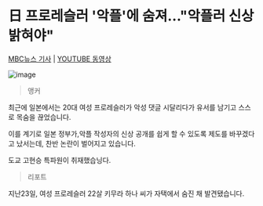 # 日 프로레슬러 '악플'에 숨져…"악플러 신상 밝혀야"

[MBC뉴스 기사](https://imnews.imbc.com/replay/2020/nwdesk/article/5788230_32524.html) | [YOUTUBE 동영상](https://www.youtube.com/watch?v=6PVIe9lasVs)

![image](https://user-images.githubusercontent.com/7610860/83199373-016a9400-a17c-11ea-9188-bb98e8eef122.png)



> 앵커

최근에 일본에서는 20대 여성 프로레슬러가 악성 댓글 시달리다가 유서를 남기고 스스로 목숨을 끊었습니다.

이를 계기로 일본 정부가,악플 작성자의 신상 공개를 쉽게 할 수 있도록 제도를 바꾸겠다고 났서는데, 찬반 논란이 
벌어지고 있습니다.

도교 고현승 특파원이 취재했습닝다.

> 리포트

지난23일, 여성 프로레슬러 22살 키무라 하나 씨가 자택에서 숨진 채 발견됐습니다.











